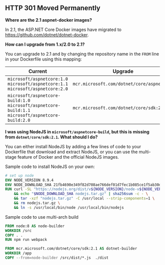HTTP 301 Moved Permanently
--------------------------

**Where are the 2.1 aspnet-docker images?**

In 2.1, the ASP.NET Core Docker images have migrated to https://github.com/dotnet/dotnet-docker.

**How can I upgrade from 1.x/2.0 to 2.1?**

You can upgrade to 2.1 and by changing the repository name in the `FROM` line in your Dockerfile using this mapping:

Current | Upgrade
--------|--------------
`microsoft/aspnetcore:1.0`<br>`microsoft/aspnetcore:1.1`<br>`microsoft/aspnetcore:2.0` | `mcr.microsoft.com/dotnet/core/aspnet:2.1`
`microsoft/aspnetcore-build:1.0`<br>`microsoft/aspnetcore-build:1.1`<br>`microsoft/aspnetcore-build:2.0` | `mcr.microsoft.com/dotnet/core/sdk:2.1`

**I was using NodeJS in `microsoft/aspnetcore-build`, but this is missing from `dotnet/core/sdk:2.1`. What should I do?**

You can either install NodeJS by adding a few lines of code to your Dockerfile that download and extract NodeJS,
or you can use the multi-stage feature of Docker and the official NodeJS images.

Sample code to install NodeJS on your own:

```Dockerfile
# set up node
ENV NODE_VERSION 8.9.4
ENV NODE_DOWNLOAD_SHA 21fb4690e349f82d708ae766def01d7fec1b085ce1f5ab30d9bda8ee126ca8fc
RUN curl -SL "https://nodejs.org/dist/v${NODE_VERSION}/node-v${NODE_VERSION}-linux-x64.tar.gz" --output nodejs.tar.gz \
    && echo "$NODE_DOWNLOAD_SHA nodejs.tar.gz" | sha256sum -c - \
    && tar -xzf "nodejs.tar.gz" -C /usr/local --strip-components=1 \
    && rm nodejs.tar.gz \
    && ln -s /usr/local/bin/node /usr/local/bin/nodejs
```

Sample code to use multi-arch build
```Dockerfile
FROM node:8 AS node-builder
WORKDIR /src
COPY . .
RUN npm run webpack

FROM mcr.microsoft.com/dotnet/core/sdk:2.1 AS dotnet-builder
WORKDIR /app
COPY --from=node-builder /src/dist/*.js  ./dist
```
